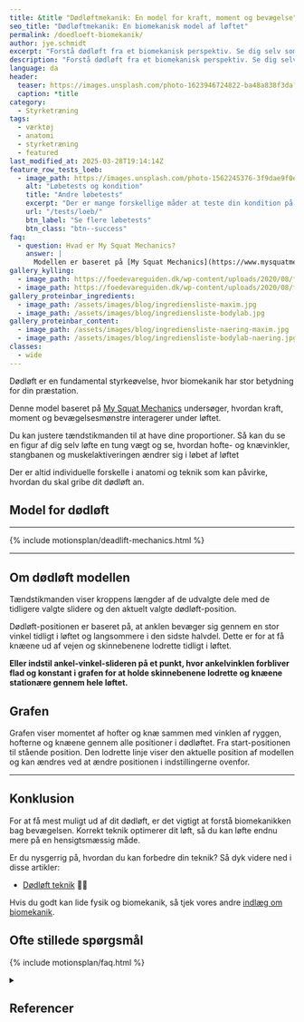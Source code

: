 ```yaml
---
title: &title "Dødløftmekanik: En model for kraft, moment og bevægelse"
seo_title: "Dødløftmekanik: En biomekanisk model af løftet"
permalink: /doedloeft-biomekanik/
author: jye.schmidt
excerpt: "Forstå dødløft fra et biomekanisk perspektiv. Se dig selv som en tændstikmand og se, hvordan teknik og antropometri påvirker løftet."
description: "Forstå dødløft fra et biomekanisk perspektiv. Se dig selv som en tændstikmand og se, hvordan teknik og antropometri påvirker løftet."
language: da
header:
  teaser: https://images.unsplash.com/photo-1623946724822-ba48a838f3da?q=80&w=400&h=300&auto=format&fit=crop&ixlib=rb-4.0.3&ixid=M3wxMjA3fDB8MHxwaG90by1wYWdlfHx8fGVufDB8fHx8fA%3D%3D
  caption: *title
category:
  - Styrketræning
tags:
  - værktøj
  - anatomi
  - styrketræning
  - featured
last_modified_at: 2025-03-28T19:14:14Z
feature_row_tests_loeb:
  - image_path: https://images.unsplash.com/photo-1562245376-3f9dae9f0e73?ixlib=rb-4.0.3&ixid=M3wxMjA3fDB8MHxwaG90by1wYWdlfHx8fGVufDB8fHx8fA%3D%3D&auto=format&fit=crop&w=300&q=10
    alt: "Løbetests og kondition"
    title: "Andre løbetests"
    excerpt: "Der er mange forskellige måder at teste din kondition på. Vi har samlet en lang række forskellige løbetests, hvor du også kan estimere dit kondital."
    url: "/tests/loeb/"
    btn_label: "Se flere løbetests"
    btn_class: "btn--success"
faq:
  - question: Hvad er My Squat Mechanics?
    answer: |
      Modellen er baseret på [My Squat Mechanics](https://www.mysquatmechanics.com/bench/) og bliver brugt her efter aftale med den oprindelige forfatter.
gallery_kylling:
  - image_path: https://foedevareguiden.dk/wp-content/uploads/2020/08/fullsizeoutput_63e-768x1024.jpeg
  - image_path: https://foedevareguiden.dk/wp-content/uploads/2020/08/fullsizeoutput_648-768x1024.jpeg
gallery_proteinbar_ingredients:
  - image_path: /assets/images/blog/ingrediensliste-maxim.jpg
  - image_path: /assets/images/blog/ingrediensliste-bodylab.jpg
gallery_proteinbar_content:
  - image_path: /assets/images/blog/ingrediensliste-naering-maxim.jpg
  - image_path: /assets/images/blog/ingrediensliste-bodylab-naering.jpg
classes:
  - wide
---
```


Dødløft er en fundamental styrkeøvelse, hvor biomekanik har stor betydning for din præstation.

Denne model baseret på [My Squat Mechanics](https://www.mysquatmechanics.com/deadlift/) undersøger, hvordan kraft, moment og bevægelsesmønstre interagerer under løftet.

Du kan justere tændstikmanden til at have dine proportioner. Så kan du se en figur af dig selv løfte en tung vægt og se, hvordan hofte- og knævinkler, stangbanen og muskelaktiveringen ændrer sig i løbet af løftet

Der er altid individuelle forskelle i anatomi og teknik som kan påvirke, hvordan du skal gribe dit dødløft an.

## Model for dødløft

***

{% include motionsplan/deadlift-mechanics.html %}

***

## Om dødløft modellen

Tændstikmanden viser kroppens længder af de udvalgte dele med de tidligere valgte slidere og den aktuelt valgte dødløft-position.

Dødløft-positionen er baseret på, at anklen bevæger sig gennem en stor vinkel tidligt i løftet og langsommere i den sidste halvdel. Dette er for at få knæene ud af vejen og skinnebenene lodrette tidligt i løftet.

**Eller indstil ankel-vinkel-slideren på et punkt, hvor ankelvinklen forbliver flad og konstant i grafen for at holde skinnebenene lodrette og knæene stationære gennem hele løftet.**

## Grafen

Grafen viser momentet af hofter og knæ sammen med vinklen af ryggen, hofterne og knæene gennem alle positioner i dødløftet. Fra start-positionen til stående position. Den lodrette linje viser den aktuelle position af modellen og kan ændres ved at ændre positionen i indstillingerne ovenfor.

***

## Konklusion

For at få mest muligt ud af dit dødløft, er det vigtigt at forstå biomekanikken bag bevægelsen. Korrekt teknik optimerer dit løft, så du kan løfte endnu mere på en hensigtsmæssig måde.

Er du nysgerrig på, hvordan du kan forbedre din teknik? Så dyk videre ned i disse artikler:

- [Dødløft teknik](/doedloeft/) 🏋️‍♂️

Hvis du godt kan lide fysik og biomekanik, så tjek vores andre [indlæg om biomekanik](/biomekanik/).

## Ofte stillede spørgsmål

{% include motionsplan/faq.html %}

<details markdown="1" class="references">
  <summary><h2 id="references">Referencer</h2></summary>

- [**Deconstructing the Deadlift - A Deep Analysis of Proper Deadlift Mechanics**](https://www.t-nation.com/training/deconstructing-the-deadlift) by Mark Rippetoe (06/29/2015)  
- [**Everything You Think Is Wrong With Your Deadlift Is Probably Right**](http://www.strengtheory.com/everything-you-think-is-wrong-with-your-deadlift/) by Greg Nuckols (10/24/2014)  
- [**Deadlift Set-up and Body Shape**](https://www.youtube.com/watch?v=WaNb5HDniYE) by Alan Thrall (05/25/2015)  

</details>
